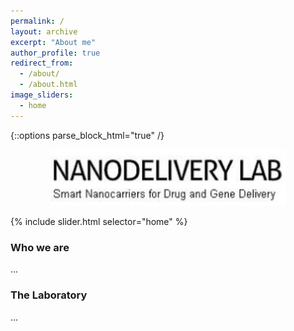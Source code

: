 ```yaml
---
permalink: /
layout: archive
excerpt: "About me"
author_profile: true
redirect_from:
  - /about/
  - /about.html
image_sliders:
  - home
---
```


{::options parse_block_html="true" /}

<div style="text-align: center">
<img src='./images/logo_lab_cut.jpg' style='width: 75%'>
</div>

<body align="justify">

{% include slider.html selector="home" %}

### Who we are

...

### The Laboratory

...
